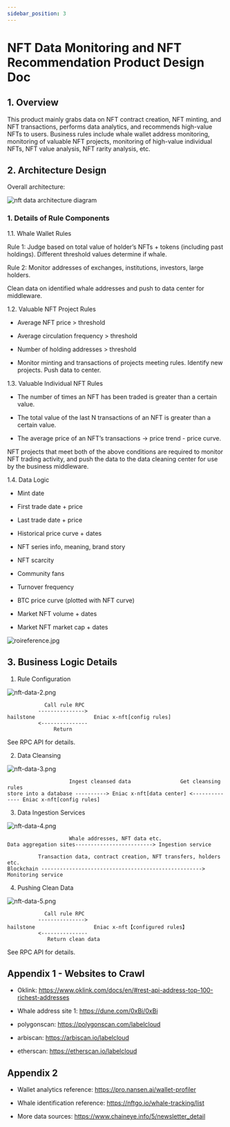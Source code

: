```yaml
---
sidebar_position: 3
---
```


# NFT Data Monitoring and NFT Recommendation Product Design Doc

## 1. Overview
This product mainly grabs data on NFT contract creation, NFT minting, and NFT transactions, performs data analytics, and recommends high-value NFTs to users. Business rules include whale wallet address monitoring, monitoring of valuable NFT projects, monitoring of high-value individual NFTs, NFT value analysis, NFT rarity analysis, etc.

## 2. Architecture Design

Overall architecture:

![nft data architecture diagram](../../../static/img/images/nft-data-1.png)

### 1. Details of Rule Components

1.1. Whale Wallet Rules

Rule 1: Judge based on total value of holder’s NFTs + tokens (including past holdings). Different threshold values determine if whale.

Rule 2: Monitor addresses of exchanges, institutions, investors, large holders.

Clean data on identified whale addresses and push to data center for middleware.

1.2. Valuable NFT Project Rules

- Average NFT price > threshold

- Average circulation frequency > threshold

- Number of holding addresses > threshold

- Monitor minting and transactions of projects meeting rules. Identify new projects. Push data to center.

1.3. Valuable Individual NFT Rules

- The number of times an NFT has been traded is greater than a certain value.
  
- The total value of the last N transactions of an NFT is greater than a certain value.

- The average price of an NFT’s transactions -> price trend - price curve.

NFT projects that meet both of the above conditions are required to monitor NFT trading activity, and push the data to the data cleaning center for use by the business middleware.

1.4. Data Logic

- Mint date
  
- First trade date + price

- Last trade date + price

- Historical price curve + dates

- NFT series info, meaning, brand story

- NFT scarcity

- Community fans

- Turnover frequency

- BTC price curve (plotted with NFT curve)

- Market NFT volume + dates

- Market NFT market cap + dates

![roireference.jpg](../../../static/img/images/roireference.jpg)

## 3. Business Logic Details

1. Rule Configuration
  
![nft-data-2.png](../../../static/img/images/nft-data-2.png)

```
            Call rule RPC  
          --------------->
hailstone                   Eniac x-nft[config rules]
          <---------------
               Return
```

See RPC API for details.

2. Data Cleansing

![nft-data-3.png](../../../static/img/images/nft-data-3.png)

```
                    Ingest cleansed data                Get cleansing rules  
store into a database ----------> Eniac x-nft[data center] <-------------- Eniac x-nft[config rules]
```

3. Data Ingestion Services

![nft-data-4.png](../../../static/img/images/nft-data-4.png)

```
                    Whale addresses, NFT data etc.
Data aggregation sites-------------------------> Ingestion service
              
          Transaction data, contract creation, NFT transfers, holders etc.   
Blockchain ----------------------------------------------------> Monitoring service
```

4. Pushing Clean Data

![nft-data-5.png](../../../static/img/images/nft-data-5.png)

```
            Call rule RPC
          --------------->
hailstone                   Eniac x-nft【configured rules】
          <---------------
             Return clean data
```

See RPC API for details.

## Appendix 1 - Websites to Crawl

- Oklink: https://www.oklink.com/docs/en/#rest-api-address-top-100-richest-addresses

- Whale address site 1: https://dune.com/0xBi/0xBi

- polygonscan: https://polygonscan.com/labelcloud

- arbiscan: https://arbiscan.io/labelcloud

- etherscan: https://etherscan.io/labelcloud

## Appendix 2

- Wallet analytics reference: https://pro.nansen.ai/wallet-profiler

- Whale identification reference: https://nftgo.io/whale-tracking/list

- More data sources: https://www.chaineye.info/5/newsletter_detail

